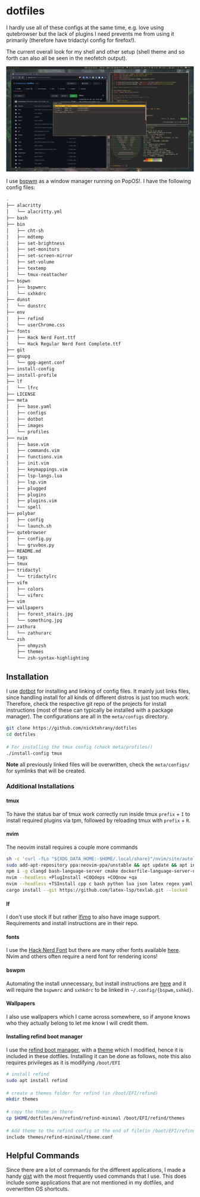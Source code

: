 # dotfiles

I hardly use all of these configs at the same time, e.g. love using qutebrowser but the lack of plugins I need prevents me from using it primarily (therefore have tridactyl config for firefox!).

The current overall look for my shell and other setup (shell theme and so forth can also all be seen in the neofetch output).

![Visuals](meta/images/visual.png)

I use [bspwm](https://github.com/baskerville/bspwm) as a window manager running on PopOS!. I have the following config files:

```bash
.
├── alacritty
│   └── alacritty.yml
├── bash
├── bin
│   ├── cht-sh
│   ├── mdtemp
│   ├── set-brightness
│   ├── set-monitors
│   ├── set-screen-mirror
│   ├── set-volume
│   ├── textemp
│   └── tmux-reattacher
├── bspwn
│   ├── bspwmrc
│   └── sxhkdrc
├── dunst
│   └── dunstrc
├── env
│   ├── refind
│   └── userChrome.css
├── fonts
│   ├── Hack Nerd Font.ttf
│   └── Hack Regular Nerd Font Complete.ttf
├── git
├── gnupg
│   └── gpg-agent.conf
├── install-config
├── install-profile
├── lf
│   └── lfrc
├── LICENSE
├── meta
│   ├── base.yaml
│   ├── configs
│   ├── dotbot
│   ├── images
│   └── profiles
├── nvim
│   ├── base.vim
│   ├── commands.vim
│   ├── functions.vim
│   ├── init.vim
│   ├── keymappings.vim
│   ├── lsp-langs.lua
│   ├── lsp.vim
│   ├── plugged
│   ├── plugins
│   ├── plugins.vim
│   └── spell
├── polybar
│   ├── config
│   └── launch.sh
├── qutebrowser
│   ├── config.py
│   └── gruvbox.py
├── README.md
├── tags
├── tmux
├── tridactyl
│   └── tridactylrc
├── vifm
│   ├── colors
│   └── vifmrc
├── vim
├── wallpapers
│   ├── forest_stairs.jpg
│   └── something.jpg
├── zathura
│   └── zathurarc
└── zsh
    ├── ohmyzsh
    ├── themes
    └── zsh-syntax-highlighting
```

## Installation

I use [dotbot](https://github.com/anishathalye/dotbot) for installing and linking of config files. It mainly just links files, since handling install for all kinds of different distros is just too much work. Therefore, check the respective git repo of the projects for install instructions (most of these can typically be installed with a package manager). The configurations are all in the `meta/configs` directory.

```bash
git clone https://github.com/nicktehrany/dotfiles
cd dotfiles

# For installing the tmux config (check meta/profiles/)
./install-config tmux
```

**Note** all previously linked files will be overwritten, check the `meta/configs/` for symlinks that will be created.

### Additional Installations

#### tmux

To have the status bar of tmux work correctly run inside tmux `prefix` + `I` to install required plugins via tpm, followed by reloading tmux with `prefix` + `R`.

#### nvim

The neovim install requires a couple more commands

```bash
sh -c 'curl -fLo "${XDG_DATA_HOME:-$HOME/.local/share}"/nvim/site/autoload/plug.vim --create-dirs https://raw.githubusercontent.com/junegunn/vim-plug/master/plug.vim'
sudo add-apt-repository ppa:neovim-ppa/unstable && apt update && apt install -y neovim ripgrep cargo
npm i -g clangd bash-language-server cmake dockerfile-language-server-nodejs vscode-langservers-extracted pyright vim-language-server yaml-language-server
nvim --headless +PlugInstall +COQdeps +COQnow +qa
nvim --headless +TSInstall cpp c bash python lua json latex regex yaml cmake bibtex dockerfile jsonc +q
cargo install --git https://github.com/latex-lsp/texlab.git --locked
```

#### lf

I don't use stock lf but rather [lfimg](https://github.com/cirala/lfimg) to also have image support. Requirements and install instructions are in their repo.

#### fonts

I use the [Hack Nerd Font](https://github.com/ryanoasis/nerd-fonts/blob/master/patched-fonts/Hack/Regular/complete/Hack%20Regular%20Nerd%20Font%20Complete.ttf) but there are many other fonts available [here](https://github.com/ryanoasis/nerd-fonts). Nvim and others often require a nerd font for rendering icons!

#### bswpm

Automating the install unnecessary, but install instructions are [here](https://github.com/baskerville/bspwm) and it will require the `bspwmrc` and `sxhkdrc` to be linked in `~/.config/{bspwm,sxhkd}`.

#### Wallpapers

I also use wallpapers which I came across somewhere, so if anyone knows who they actually belong to let me know I will credit them.

#### Installing refind boot manager

I use the [refind boot manager](https://www.rodsbooks.com/refind/), with a [theme](https://github.com/EvanPurkhiser/rEFInd-minimal) which I modified, hence it is included in these dotfiles.
Installing it can be done as follows, note this also requires privileges as it is modifying `/boot/EFI`

```bash
# install refind
sudo apt install refind

# create a themes folder for refind (in /boot/EFI/refind)
mkdir themes

# copy the theme in there
cp $HOME/dotfiles/env/refind/refind-minimal /boot/EFI/refind/themes

# Add theme to the refind config at the end of file(in /boot/EFI/refind/refind.conf)
include themes/refind-minimal/theme.conf
```

## Helpful Commands

Since there are a lot of commands for the different applications, I made a handy [gist](https://gist.github.com/nicktehrany/7126ec0ad18f0af050e15596371ceea5) with the most frequently used commands that I use. This does include some applications that are not mentioned in my dotfiles, and overwritten OS shortcuts.
